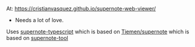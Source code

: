 At: https://cristianvasquez.github.io/supernote-web-viewer/

- Needs a lot of love.

Uses [supernote-typescript](https://github.com/philips/supernote-typescript/tree/main) which is based
on [Tiemen/supernote](https://gitlab.com/Tiemen/supernote) which is based
on [supernote-tool](https://github.com/jya-dev/supernote-tool)
